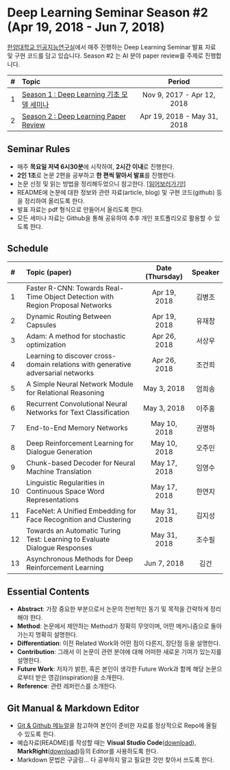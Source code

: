 # Deep Learning Seminar Season #2 (Apr 19, 2018 - Jun 7, 2018)
[한양대학교 인공지능연구실](http://ai.hanyang.ac.kr/)에서 매주 진행하는 Deep Learning Seminar 발표 자료 및 구현 코드를 담고 있습니다. Season #2 는 AI 분야 paper review를 주제로 진행합니다.

|#  | Topic                                  | Period |
|:--|:---------------------------------------|:---------------:|
|1  | [Season 1 : Deep Learning 기초 모델 세미나](https://github.com/roomylee/deep-learning-seminar/tree/master/season_1)  | Nov 9, 2017 - Apr 12, 2018|
|2  | [Season 2 : Deep Learning Paper Review](https://github.com/roomylee/deep-learning-seminar) | Apr 19, 2018 - May 31, 2018 |


## Seminar Rules
* 매주 **목요일 저녁 6시30분**에 시작하여, **2시간 이내**로 진행한다.
* **2인 1조**로 논문 2편을 공부하고 **한 편씩 맡아서 발표**를 진행한다.
* 논문 선정 및 읽는 방법을 정리해두었으니 참고한다. [[읽어보러가기!]](https://github.com/roomylee/deep-learning-seminar/blob/master/about_papers.md)
* README에 논문에 대한 정보와 관련 자료(article, blog) 및 구현 코드(github) 등을 정리하여 올리도록 한다.
* 발표 자료는 pdf 형식으로 만들어서 올리도록 한다.
* 모든 세미나 자료는 Github을 통해 공유하여 추후 개인 포트폴리오로 활용할 수 있도록 한다.


## Schedule
|#  | Topic (paper)                          | Date (Thursday) | Speaker |
|:--|:---------------------------------------|:---------------:|:-------:|
|1  | Faster R-CNN: Towards Real-Time Object Detection with Region Proposal Networks | Apr 19, 2018 | 김병조 |
|2  | Dynamic Routing Between Capsules | Apr 19, 2018 | 유재창 |
|3  | Adam: A method for stochastic optimization | Apr 26, 2018 | 서상우 |
|4  | Learning to discover cross-domain relations with generative adversarial networks | Apr 26, 2018 | 조건희
|5  | A Simple Neural Network Module for Relational Reasoning | May 3, 2018 | 엄희송 |
|6  | Recurrent Convolutional Neural Networks for Text Classification | May 3, 2018 | 이주홍 |
|7  | End-to-End Memory Networks | May 10, 2018 | 권명하 |
|8  | Deep Reinforcement Learning for Dialogue Generation | May 10, 2018 | 오주민 |
|9  | Chunk-based Decoder for Neural Machine Translation | May 17, 2018 | 임영수 |
|10 | Linguistic Regularities in Continuous Space Word Representations | May 17, 2018 | 한연지 |
|11 | FaceNet: A Unified Embedding for Face Recognition and Clustering | May 31, 2018 | 김지성 |
|12 | Towards an Automatic Turing Test: Learning to Evaluate Dialogue Responses | May 31, 2018 | 조수필 |
|13 | Asynchronous Methods for Deep Reinforcement Learning | Jun 7, 2018 | 김건 |


## Essential Contents
* **Abstract**: 가장 중요한 부분으로서 논문의 전반적인 동기 및 목적을 간략하게 정리해야 한다.
* **Method**: 논문에서 제안하는 Method가 정확히 무엇이며, 어떤 메커니즘으로 돌아가는지 명확히 설명한다.
* **Differentiation**: 이전 Related Work와 어떤 점이 다른지, 장단점 등을 설명한다.
* **Contribution**: 그래서 이 논문이 관련 분야에 대해 어떠한 새로운 기여가 있는지를 설명한다.
* **Future Work**: 저자가 밝힌, 혹은 본인이 생각한 Future Work과 함께 해당 논문으로부터 받은 영감(inspiration)을 소개한다.
* **Reference**: 관련 레퍼런스를 소개한다.


## Git Manual & Markdown Editor
* [Git & Github 메뉴얼](https://github.com/roomylee/deep-learning-seminar/blob/master/git%20%26%20github.pdf)을 참고하여 본인이 준비한 자료를 정상적으로 Repo에 올릴 수 있도록 한다.
* 예습자료(README)를 작성할 때는 **Visual Studio Code**([download](https://code.visualstudio.com/Download)), **MarkRight**([download](https://github.com/dvcrn/markright/releases/download/0.1.11/MarkRight_Windows64.exe))등의 Editor를 사용하도록 한다.
* Markdown 문법은 구글링... 다 공부하지 말고 필요한 것만 찾아서 쓰도록 한다.